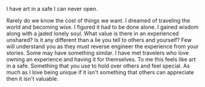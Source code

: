 I have art in a safe I can never open.

Rarely do we know the cost of things we want. I dreamed of traveling the world and becoming wise. I figured it had to be done alone. I gained wisdom along with a jaded lonely soul. What value is there in an experienced unshared? Is it any different than a lie you tell to others and yourself? Few will understand you as they must reverse engineer the experience from your stories. Some may have something similar. I have met travelers who love owning an experience and having it for themselves. To me this feels like art in a safe. Something that you use to hold over others and feel special. As much as I love being unique if it isn't something that others can appreciate then it isn't valuable.
